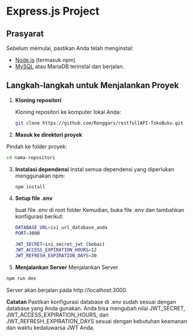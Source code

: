 # Express.js Project

## Prasyarat
Sebelum memulai, pastikan Anda telah menginstal:
- [Node.js](https://nodejs.org/) (termasuk npm)
- [MySQL](https://dev.mysql.com/downloads/installer/) atau MariaDB terinstal dan berjalan.

## Langkah-langkah untuk Menjalankan Proyek

1. **Kloning repositori**

   Kloning repositori ke komputer lokal Anda:
   ```bash
   git clone https://github.com/Renggars/restfullAPI-TokoBuku.git
   ```

2. **Masuk ke direktori proyek**

  Pindah ke folder proyek:
   ```bash
   cd nama-repositori
   ```

3. **Instalasi dependensi**
   Instal semua dependensi yang diperlukan menggunakan npm:
   ```bash
   npm install
   ```

4. **Setup file .env**

   buat file .env di root folder
   Kemudian, buka file .env dan tambahkan konfigurasi berikut:
   ```bash
   DATABASE_URL=isi_url_database_anda
   PORT=3000
   
   JWT_SECRET=isi_secret_jwt (bebas)
   JWT_ACCESS_EXPIRATION_HOURS=12
   JWT_REFRESH_EXPIRATION_DAYS=30
   ```

5. **Menjalankan Server**
Menjalankan Server
```bash
npm run dev
```

Server akan berjalan pada http://localhost:3000.

**Catatan**
Pastikan konfigurasi database di .env sudah sesuai dengan database yang Anda gunakan.
Anda bisa mengubah nilai JWT_SECRET, JWT_ACCESS_EXPIRATION_HOURS, dan JWT_REFRESH_EXPIRATION_DAYS sesuai dengan kebutuhan keamanan dan waktu kedaluwarsa JWT Anda.
